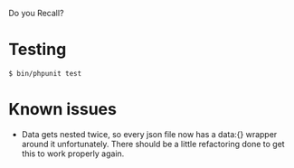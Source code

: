 Do you Recall?

Testing
=======
````
$ bin/phpunit test
````

Known issues
=======
* Data gets nested twice, so every json file now has a data:{} wrapper around it unfortunately.
There should be a little refactoring done to get this to work properly again.
